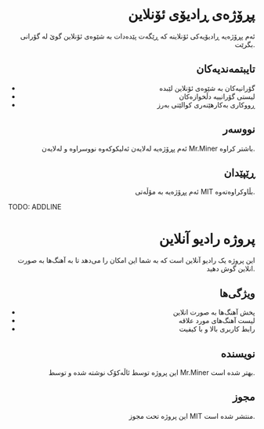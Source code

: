 <div align="right">

# پڕۆژەی ڕادیۆی ئۆنلاین

ئەم پڕۆژەیە ڕادیۆیەکی ئۆنلاینە کە ڕێگەت پێدەدات بە شێوەی ئۆنلاین گوێ لە گۆرانی بگرێت.

## تایبتمەندیەکان
- گۆرانیەکان بە شێوەی ئۆنلاین لێبدە
- لیستی گۆرانییە دڵخوازەکان
- ڕووکاری بەکارهێنەری کوالێتی بەرز

## نووسەر
ئەم پڕۆژەیە لەلایەن ئەلیکوکەوە نووسراوە و لەلایەن Mr.Miner باشتر کراوە.

## ڕێپێدان
ئەم پڕۆژەیە بە مۆڵەتی MIT بڵاوکراوەتەوە.

</div>

TODO: ADDLINE

<div align="right">

# پروژه رادیو آنلاین

این پروژه یک رادیو آنلاین است که به شما این امکان را می‌دهد تا به آهنگ‌ها به صورت انلاین گوش دهید.

## ویژگی‌ها
- پخش آهنگ‌ها به صورت انلاین
- لیست آهنگ‌های مورد علاقه
- رابط کاربری بالا و با کیفیت

## نویسنده
این پروژه توسط ئاڵەکۆک نوشته شده و توسط Mr.Miner بهتر شده است.

## مجوز
این پروژه تحت مجوز MIT منتشر شده است.

</div>